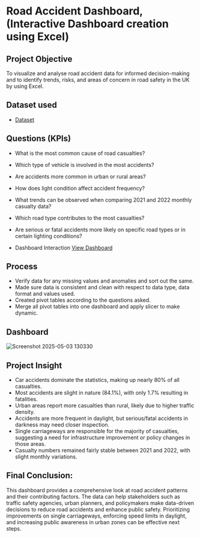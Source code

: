 # Road Accident Dashboard, (Interactive Dashboard creation using Excel)
## Project Objective
To visualize and analyse road accident data for informed decision-making and to identify trends, risks, and areas of concern in road safety in the UK by using Excel.

## Dataset used
- <a href="https://github.com/Sammuun/Road-Accident-Dashboard-UK/blob/main/Road%20Accident%20Data%20(version%201).xlsb.xlsx">Dataset</a>

## Questions (KPIs)
-	What is the most common cause of road casualties?
-	Which type of vehicle is involved in the most accidents?
-	Are accidents more common in urban or rural areas?
-	How does light condition affect accident frequency?
-	What trends can be observed when comparing 2021 and 2022 monthly casualty data?
-	Which road type contributes to the most casualties?
-	Are serious or fatal accidents more likely on specific road types or in certain lighting conditions?

- Dashboard Interaction <a href="https://github.com/Sammuun/Road-Accident-Dashboard-UK/blob/main/Screenshot%202025-05-03%20130311.png">View Dashboard</a>

## Process
- Verify data for any missing values and anomalies and sort out the same.
- Made sure data is consistent and clean with respect to data type, data format and values used.
- Created pivot tables according to the questions asked.
- Merge all pivot tables into one dashboard and apply slicer to make dynamic.

## Dashboard
![Screenshot 2025-05-03 130330](https://github.com/user-attachments/assets/a7344bc8-c585-4ee4-a70f-1396801c6528)

## Project Insight
-	Car accidents dominate the statistics, making up nearly 80% of all casualties.
-	Most accidents are slight in nature (84.1%), with only 1.7% resulting in fatalities.
-	Urban areas report more casualties than rural, likely due to higher traffic density.
-	Accidents are more frequent in daylight, but serious/fatal accidents in darkness may need closer inspection.
-	Single carriageways are responsible for the majority of casualties, suggesting a need for infrastructure improvement or policy changes in those areas.
-	Casualty numbers remained fairly stable between 2021 and 2022, with slight monthly variations.

## Final Conclusion:
This dashboard provides a comprehensive look at road accident patterns and their contributing factors. The data can help stakeholders such as traffic safety agencies, urban planners, and policymakers make data-driven decisions to reduce road accidents and enhance public safety. Prioritizing improvements on single carriageways, enforcing speed limits in daylight, and increasing public awareness in urban zones can be effective next steps.
